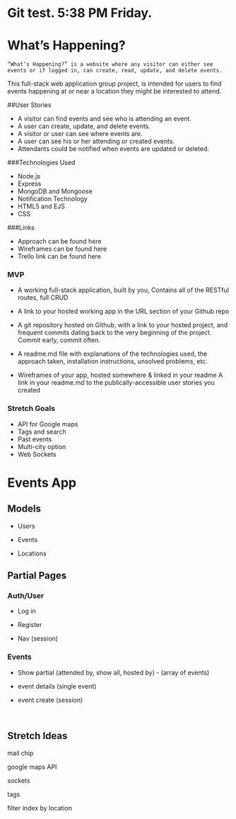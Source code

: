 # Git test. 5:38 PM Friday.

# What’s Happening?
	“What’s Happening?” is a website where any visitor can either see events or if logged in, can create, read, update, and delete events.  
This full-stack web application group project, is intended for users to find events happening at or near a location they might be interested to attend.

##User Stories
* A visitor can find events and see who is attending an event.
* A user can create, update, and delete events.
* A visitor or user can see where events are.
* A user can see his or her attending or created events.
* Attendants could be notified when events are updated or deleted.

###Technologies Used
* Node.js
* Express
* MongoDB and Mongoose
* Notification Technology
* HTML5 and EJS
* CSS

###Links
* Approach can be found here
* Wireframes can be found here
* Trello link can be found here


### MVP
* A working full-stack application, built by you, Contains all of the RESTful routes, full CRUD

* A link to your hosted working app in the URL section of your Github repo

* A git repository hosted on Github, with a link to your hosted project, and frequent commits dating back to the very beginning of the project. Commit early, commit often.

* A readme.md file with explanations of the technologies used, the approach taken, installation instructions, unsolved problems, etc.

* Wireframes of your app, hosted somewhere & linked in your readme
A link in your readme.md to the publically-accessible user stories you created






### Stretch Goals
  * API for Google maps
  * Tags and search
  * Past events
  * Multi-city option
  * Web Sockets










Events App
==========

Models
------

-   Users

-   Events

-   Locations

Partial Pages
-------------

### Auth/User

-   Log in

-   Register

-   Nav (session)

### Events

-   Show partial (attended by, show all, hosted by) - (array of events)

-   event details (single event)

-   event create (session)

 

Stretch Ideas
-------------

mail chip

google maps API

sockets

tags

filter index by location
